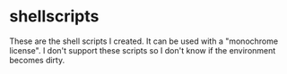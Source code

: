 # shellscripts
These are the shell scripts I created. It can be used with a "monochrome license". I don't support these scripts so I don't know if the environment becomes dirty.
